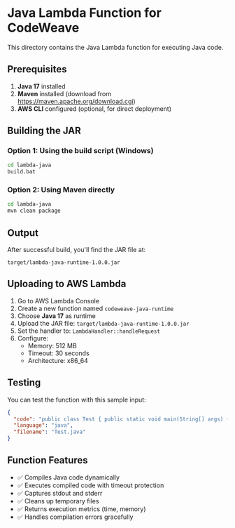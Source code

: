 # Java Lambda Function for CodeWeave

This directory contains the Java Lambda function for executing Java code.

## Prerequisites

1. **Java 17** installed
2. **Maven** installed (download from https://maven.apache.org/download.cgi)
3. **AWS CLI** configured (optional, for direct deployment)

## Building the JAR

### Option 1: Using the build script (Windows)

```bash
cd lambda-java
build.bat
```

### Option 2: Using Maven directly

```bash
cd lambda-java
mvn clean package
```

## Output

After successful build, you'll find the JAR file at:

```
target/lambda-java-runtime-1.0.0.jar
```

## Uploading to AWS Lambda

1. Go to AWS Lambda Console
2. Create a new function named `codeweave-java-runtime`
3. Choose **Java 17** as runtime
4. Upload the JAR file: `target/lambda-java-runtime-1.0.0.jar`
5. Set the handler to: `LambdaHandler::handleRequest`
6. Configure:
   - Memory: 512 MB
   - Timeout: 30 seconds
   - Architecture: x86_64

## Testing

You can test the function with this sample input:

```json
{
  "code": "public class Test { public static void main(String[] args) { System.out.println(\"Hello from Java!\"); } }",
  "language": "java",
  "filename": "Test.java"
}
```

## Function Features

- ✅ Compiles Java code dynamically
- ✅ Executes compiled code with timeout protection
- ✅ Captures stdout and stderr
- ✅ Cleans up temporary files
- ✅ Returns execution metrics (time, memory)
- ✅ Handles compilation errors gracefully
